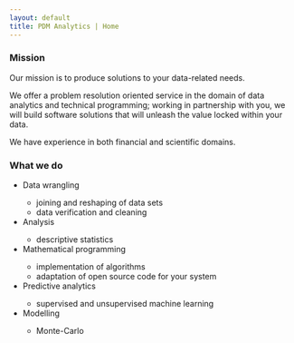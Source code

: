 ```yaml
---
layout: default
title: PDM Analytics | Home
---
```

<div class="container">

<h3> Mission </h3>

<p>Our mission is to produce solutions to your data-related needs. 

<p>We offer a problem resolution oriented service in the domain of data analytics
and technical programming; working in partnership with you, we will build software 
solutions that will unleash the value locked within your data.

<p>We have experience in both financial and scientific domains.

<h3> What we do </h3>

<ul>
 <li> Data wrangling </li>
    <ul>
    <li> joining and reshaping of data sets </li>
    <li> data verification and cleaning </li>
    </ul>
 <li> Analysis </li>
    <ul>
    <li> descriptive statistics </li>
    </ul>
 <li> Mathematical programming </li>
    <ul>
    <li> implementation of algorithms </li> 
    <li> adaptation of open source code for your system </li>
    </ul>
 <li> Predictive analytics </li>
    <ul>
    <li> supervised and unsupervised machine learning </li>
    </ul>
<li> Modelling </li>
    <ul>
    <li> Monte-Carlo </li>
    </ul>
</ul>

<!--h3> How we do it </h3>
Over the years we have programmed in many languages and used various analysis environments.
We work as much as possible with open source or freely available tools, and can comfortably
adapt to your requirements.  -->

</div>
